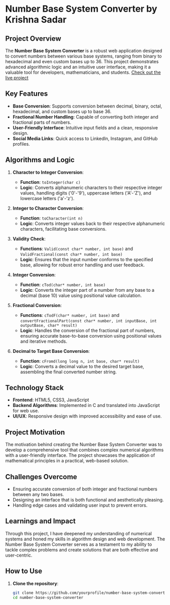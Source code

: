 # Number Base System Converter by Krishna Sadar

## Project Overview

The **Number Base System Converter** is a robust web application designed to convert numbers between various base systems, ranging from binary to hexadecimal and even custom bases up to 36. This project demonstrates advanced algorithmic logic and an intuitive user interface, making it a valuable tool for developers, mathematicians, and students.
[Check out the live project](https://nbscconverterkrishnasadar.tiiny.site/)

## Key Features

- **Base Conversion**: Supports conversion between decimal, binary, octal, hexadecimal, and custom bases up to base 36.
- **Fractional Number Handling**: Capable of converting both integer and fractional parts of numbers.
- **User-Friendly Interface**: Intuitive input fields and a clean, responsive design.
- **Social Media Links**: Quick access to LinkedIn, Instagram, and GitHub profiles.

## Algorithms and Logic

1. **Character to Integer Conversion**:
   - **Function**: `toInteger(char c)`
   - **Logic**: Converts alphanumeric characters to their respective integer values, handling digits ('0'-'9'), uppercase letters ('A'-'Z'), and lowercase letters ('a'-'z').

2. **Integer to Character Conversion**:
   - **Function**: `toCharacter(int n)`
   - **Logic**: Converts integer values back to their respective alphanumeric characters, facilitating base conversions.

3. **Validity Check**:
   - **Functions**: `Valid(const char* number, int base)` and `ValidFractional(const char* number, int base)`
   - **Logic**: Ensures that the input number conforms to the specified base, allowing for robust error handling and user feedback.

4. **Integer Conversion**:
   - **Function**: `cTod(char* number, int base)`
   - **Logic**: Converts the integer part of a number from any base to a decimal (base 10) value using positional value calculation.

5. **Fractional Conversion**:
   - **Functions**: `cTodF(char* number, int base)` and `convertFractionalPart(const char* number, int inputBase, int outputBase, char* result)`
   - **Logic**: Handles the conversion of the fractional part of numbers, ensuring accurate base-to-base conversion using positional values and iterative methods.

6. **Decimal to Target Base Conversion**:
   - **Function**: `cFromd(long long n, int base, char* result)`
   - **Logic**: Converts a decimal value to the desired target base, assembling the final converted number string.

## Technology Stack

- **Frontend**: HTML5, CSS3, JavaScript
- **Backend Algorithms**: Implemented in C and translated into JavaScript for web use.
- **UI/UX**: Responsive design with improved accessibility and ease of use.

## Project Motivation

The motivation behind creating the Number Base System Converter was to develop a comprehensive tool that combines complex numerical algorithms with a user-friendly interface. The project showcases the application of mathematical principles in a practical, web-based solution.

## Challenges Overcome

- Ensuring accurate conversion of both integer and fractional numbers between any two bases.
- Designing an interface that is both functional and aesthetically pleasing.
- Handling edge cases and validating user input to prevent errors.

## Learnings and Impact

Through this project, I have deepened my understanding of numerical systems and honed my skills in algorithm design and web development. The Number Base System Converter serves as a testament to my ability to tackle complex problems and create solutions that are both effective and user-centric.

## How to Use

1. **Clone the repository**:
   ```bash
   git clone https://github.com/yourprofile/number-base-system-converter.git
   cd number-base-system-converter
